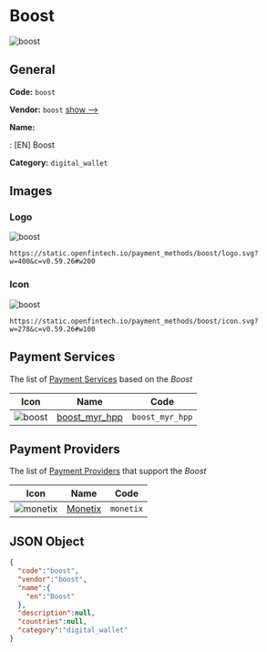
# Boost 
![boost](https://static.openfintech.io/payment_methods/boost/logo.svg?w=400&c=v0.59.26#w200)  

## General 
**Code:** `boost` 
 
**Vendor:** `boost` [show -->](/vendors/boost/) 
 
**Name:** 
 
:	[EN] Boost 
 
**Category:** `digital_wallet` 
 

## Images 

### Logo 
![boost](https://static.openfintech.io/payment_methods/boost/logo.svg?w=400&c=v0.59.26#w200)  

```
https://static.openfintech.io/payment_methods/boost/logo.svg?w=400&c=v0.59.26#w200
```  

### Icon 
![boost](https://static.openfintech.io/payment_methods/boost/icon.svg?w=278&c=v0.59.26#w100)  

```
https://static.openfintech.io/payment_methods/boost/icon.svg?w=278&c=v0.59.26#w100
```  

## Payment Services 
 
The list of [Payment Services](/payment-services/) based on the _Boost_ 

|Icon|Name|Code| 
|:---:|:---:|:---:| 
|![boost](https://static.openfintech.io/payment_methods/boost/icon.svg?w=278&c=v0.59.26#w100) |[boost_myr_hpp](/payment-services/boost_myr_hpp/)|`boost_myr_hpp`| 
 

## Payment Providers 
 
The list of [Payment Providers](/payment-providers/) that support the _Boost_ 

|Icon|Name|Code| 
|:---:|:---:|:---:| 
|![monetix](https://static.openfintech.io/payment_providers/monetix/icon.png?w=278&c=v0.59.26#w100) |[Monetix](/payment-providers/monetix/)|`monetix`| 
 

## JSON Object 

```json
{
  "code":"boost",
  "vendor":"boost",
  "name":{
    "en":"Boost"
  },
  "description":null,
  "countries":null,
  "category":"digital_wallet"
}
```  
